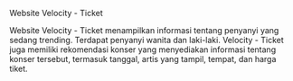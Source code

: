 Website Velocity - Ticket

Website Velocity - Ticket menampilkan informasi tentang penyanyi yang sedang trending. Terdapat penyanyi wanita dan laki-laki. 
Velocity - Ticket juga memiliki rekomendasi konser yang menyediakan informasi tentang konser tersebut, termasuk tanggal, 
artis yang tampil, tempat, dan harga tiket.
